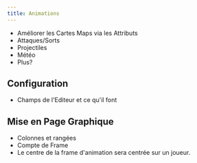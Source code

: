 ```yaml
---
title: Animations
---
```


- Améliorer les Cartes Maps via les Attributs
- Attaques/Sorts
- Projectiles
- Météo
- Plus?

## Configuration

- Champs de l'Editeur et ce qu'il font

## Mise en Page Graphique

- Colonnes et rangées
- Compte de Frame
- Le centre de la frame d'animation sera centrée sur un joueur.
